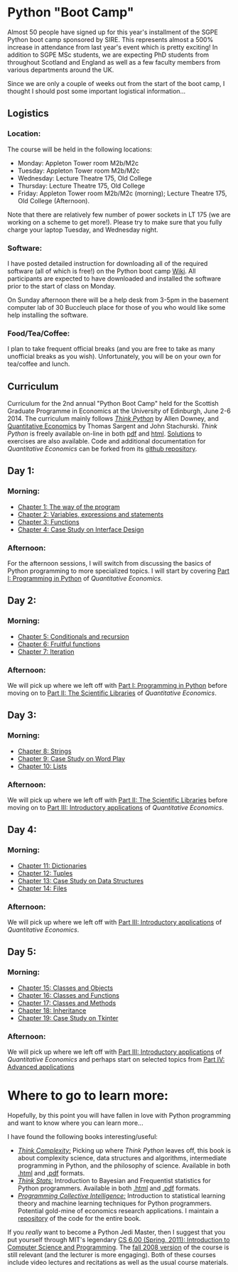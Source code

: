 # Python "Boot Camp"

Almost 50 people have signed up for this year's installment of the SGPE Python boot camp sponsored by SIRE. This represents almost a 500% increase in attendance from last year's event which is pretty exciting! In addition to SGPE MSc students, we are expecting PhD students from throughout Scotland and England as well as a few faculty members from various departments around the UK.

Since we are only a couple of weeks out from the start of the boot camp, I thought I should post some important logistical information...

## Logistics

### Location:

The course will be held in the following locations:

* Monday: Appleton Tower room M2b/M2c
* Tuesday: Appleton Tower room M2b/M2c
* Wednesday: Lecture Theatre 175, Old College
* Thursday: Lecture Theatre 175, Old College
* Friday: Appleton Tower room M2b/M2c (morning); Lecture Theatre 175, Old College (Afternoon).

Note that there are relatively few number of power sockets in LT 175 (we are working on a scheme to get more!). Please try to make sure that you fully charge your laptop Tuesday, and Wednesday night. 

### Software:
I have posted detailed instruction for downloading all of the required software (all of which is free!) on the Python boot camp [Wiki](https://github.com/davidrpugh/python-boot-camp/wiki/Getting-started). All participants are expected to have downloaded and installed the software prior to the start of class on Monday. 

On Sunday afternoon there will be a help desk from 3-5pm in the basement computer lab of 30 Buccleuch place for those of you who would like some help installing the software.

### Food/Tea/Coffee:
I plan to take frequent official breaks (and you are free to take as many unofficial breaks as you wish). Unfortunately, you will be on your own for tea/coffee and lunch.

## Curriculum
Curriculum for the 2nd annual "Python Boot Camp" held for the Scottish Graduate Programme in Economics at the University of Edinburgh, June 2-6 2014. The curriculum mainly follows [*Think Python*](http://www.greenteapress.com/thinkpython/) by Allen Downey, and [Quantitative Economics](http://quant-econ.net/) by Thomas Sargent and John Stachurski. *Think Python* is freely available on-line in both [pdf](http://www.greenteapress.com/thinkpython/thinkpython.pdf) and [html](http://www.greenteapress.com/thinkpython/html/index.html). [Solutions](http://www.greenteapress.com/thinkpython/code/) to exercises are also available. Code and additional documentation for *Quantitative Economics* can be forked from its [github repository](https://github.com/jstac/quant-econ).

## Day 1:

### Morning:
* [Chapter 1: The way of the program](http://www.greenteapress.com/thinkpython/html/thinkpython002.html)
* [Chapter 2: Variables, expressions and statements](http://www.greenteapress.com/thinkpython/html/thinkpython003.html)
* [Chapter 3: Functions](http://www.greenteapress.com/thinkpython/html/thinkpython004.html)
* [Chapter 4: Case Study on Interface Design](http://www.greenteapress.com/thinkpython/html/thinkpython005.html) 

### Afternoon:
For the afternoon sessions, I will switch from discussing the basics of Python programming to more specialized topics.  I will start by covering [Part I: Programming in Python](http://quant-econ.net/learning_python.html) of *Quantitative Economics*.

## Day 2:

### Morning:
* [Chapter 5: Conditionals and recursion](http://www.greenteapress.com/thinkpython/html/thinkpython006.html)
* [Chapter 6: Fruitful functions](http://www.greenteapress.com/thinkpython/html/thinkpython007.html)
* [Chapter 7: Iteration](http://www.greenteapress.com/thinkpython/html/thinkpython008.html)

### Afternoon:
We will pick up where we left off with [Part I: Programming in Python](http://quant-econ.net/learning_python.html) before moving on to [Part II: The Scientific Libraries](http://quant-econ.net/scientific_python.html) of *Quantitative Economics*.

## Day 3:

### Morning:
* [Chapter 8: Strings](http://www.greenteapress.com/thinkpython/html/thinkpython009.html)
* [Chapter 9: Case Study on Word Play](http://www.greenteapress.com/thinkpython/html/thinkpython010.html)
* [Chapter 10: Lists](http://www.greenteapress.com/thinkpython/html/thinkpython011.html)

### Afternoon:
We will pick up where we left off with [Part II: The Scientific Libraries](http://quant-econ.net/scientific_python.html) before moving on to [Part III: Introductory applications](http://quant-econ.net/introductory_applications.html) of *Quantitative Economics*.

## Day 4:

### Morning:
* [Chapter 11: Dictionaries](http://www.greenteapress.com/thinkpython/html/thinkpython012.html)
* [Chapter 12: Tuples](http://www.greenteapress.com/thinkpython/html/thinkpython013.html)
* [Chapter 13: Case Study on Data Structures](http://www.greenteapress.com/thinkpython/html/thinkpython014.html)
* [Chapter 14: Files](http://www.greenteapress.com/thinkpython/html/thinkpython015.html)

### Afternoon:
We will pick up where we left off with [Part III: Introductory applications](http://quant-econ.net/introductory_applications.html) of *Quantitative Economics*.
 
## Day 5:

### Morning:
* [Chapter 15: Classes and Objects](http://www.greenteapress.com/thinkpython/html/thinkpython016.html)
* [Chapter 16: Classes and Functions](http://www.greenteapress.com/thinkpython/html/thinkpython017.html)
* [Chapter 17: Classes and Methods](http://www.greenteapress.com/thinkpython/html/thinkpython018.html)
* [Chapter 18: Inheritance](http://www.greenteapress.com/thinkpython/html/thinkpython019.html)
* [Chapter 19: Case Study on Tkinter](http://www.greenteapress.com/thinkpython/html/thinkpython020.html)

### Afternoon:
We will pick up where we left off with [Part III: Introductory applications](http://quant-econ.net/introductory_applications.html) of *Quantitative Economics* and perhaps start on selected topics from [Part IV: Advanced applications](http://quant-econ.net/main_applications.html)

# Where to go to learn more:

Hopefully, by this point you will have fallen in love with Python programming and want to know where you can learn more...

I have found the following books interesting/useful:

* [*Think Complexity:*](http://www.greenteapress.com/compmod/) Picking up where *Think Python* leaves off, this book is about complexity science, data structures and algorithms, intermediate programming in Python, and the philosophy of science. Available in both [.html](http://www.greenteapress.com/compmod/html/index.html) and [.pdf](http://www.greenteapress.com/compmod/) formats.
* [*Think Stats:*](http://www.greenteapress.com/thinkstats/html/) Introduction to Bayesian and Frequentist statistics for Python programmers.  Available in both [.html](http://www.greenteapress.com/thinkstats/html/index.html) and [.pdf](http://greenteapress.com/thinkstats/thinkstats.pdf) formats.
* [*Programming Collective Intelligence:*](http://shop.oreilly.com/product/9780596529321.do) Introduction to statistical learning theory and machine learning techniques for Python programmers. Potential gold-mine of economics research applications. I maintain a [repository](https://github.com/davidrpugh/programming-collective-intelligence-code) of the code for the entire book.

If you *really* want to become a Python Jedi Master, then I suggest that you put yourself through MIT's legendary [CS 6.00 (Spring, 2011): Introduction to Computer Science and Programming](http://ocw.mit.edu/courses/electrical-engineering-and-computer-science/6-00sc-introduction-to-computer-science-and-programming-spring-2011/). The [fall 2008 version](http://ocw.mit.edu/courses/electrical-engineering-and-computer-science/6-00-introduction-to-computer-science-and-programming-fall-2008/) of the course is still relevant (and the lecturer is more engaging).  Both of these courses include video lectures and recitations as well as the usual course materials.